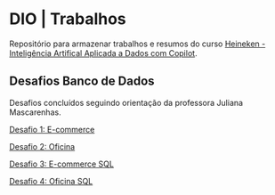
# DIO | Trabalhos

Repositório para armazenar trabalhos e resumos do curso [Heineken - Inteligência Artifical Aplicada a Dados com Copilot](https://www.dio.me/bootcamp/coding-the-future-heineken-ia-para-analise-de-dados).

## Desafios Banco de Dados
Desafios concluídos seguindo orientação da professora Juliana Mascarenhas.

[Desafio 1: E-commerce](https://github.com/jeanpolski/dio-trabalhos/blob/52d292e6f72d14abb6251f2e5fd0226a926ea640/MySQL%20Projetos/E-commerce%20-%20Desafio%201.png)

[Desafio 2: Oficina](https://github.com/jeanpolski/dio-trabalhos/blob/52d292e6f72d14abb6251f2e5fd0226a926ea640/MySQL%20Projetos/Oficina%20-%20Desafio%202.png)

[Desafio 3: E-commerce SQL](https://github.com/jeanpolski/dio-trabalhos/tree/main/MySQL%20Projetos/E-commerce%20SQL%20-%20Desafio%203)

[Desafio 4: Oficina SQL]()
